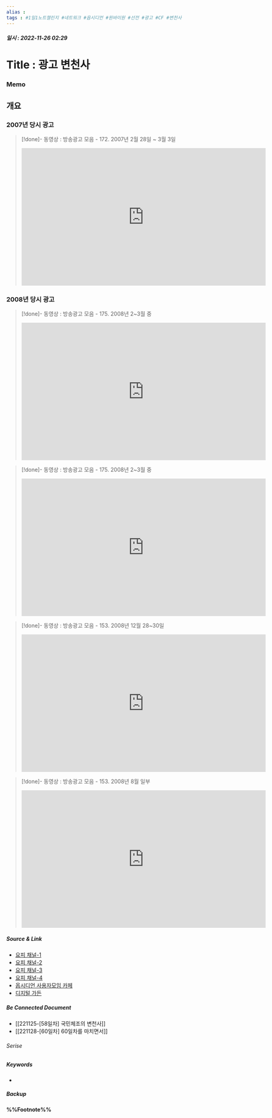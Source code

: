```yaml
---
alias : 
tags : #1일1노트챌린지 #네트워크 #옵시디언 #원바이원 #선전 #광고 #CF #변천사
---
```


##### 일시 : 2022-11-26 02:29

# Title : 광고 변천사

### Memo

## 개요

### 2007년 당시 광고
> [!done]- 동영상 : 방송광고 모음 - 172. 2007년 2월 28일 ~ 3월 3일
><iframe width="640" height="360" src="https://www.youtube.com/embed/L851_TuYP5A" title="방송광고 모음 - 172. 2007년 2월 28일 ~ 3월 3일" frameborder="0" allow="accelerometer; autoplay; clipboard-write; encrypted-media; gyroscope; picture-in-picture" allowfullscreen></iframe>

### 2008년 당시 광고

> [!done]- 동영상 : 방송광고 모음 - 175. 2008년 2~3월 중
><iframe width="640" height="360" src="https://www.youtube.com/embed/tWatpW6kfVQ" title="방송광고 모음 - 175. 2008년 2~3월 중" frameborder="0" allow="accelerometer; autoplay; clipboard-write; encrypted-media; gyroscope; picture-in-picture" allowfullscreen></iframe>

> [!done]- 동영상 : 방송광고 모음 - 175. 2008년 2~3월 중
><iframe width="640" height="360" src="https://www.youtube.com/embed/6fxQp7v1hYM" title="방송광고 모음 - 153. 2008년 12월 28~30일" frameborder="0" allow="accelerometer; autoplay; clipboard-write; encrypted-media; gyroscope; picture-in-picture" allowfullscreen></iframe>

> [!done]- 동영상 : 방송광고 모음 - 153. 2008년 12월 28~30일
><iframe width="640" height="360" src="https://www.youtube.com/embed/6fxQp7v1hYM" title="방송광고 모음 - 153. 2008년 12월 28~30일" frameborder="0" allow="accelerometer; autoplay; clipboard-write; encrypted-media; gyroscope; picture-in-picture" allowfullscreen></iframe>

> [!done]- 동영상 : 방송광고 모음 - 153. 2008년 8월 일부
><iframe width="640" height="360" src="https://www.youtube.com/embed/MgZPJcPKeuM" title="방송광고 모음 - 121. 2008년 8월 일부" frameborder="0" allow="accelerometer; autoplay; clipboard-write; encrypted-media; gyroscope; picture-in-picture" allowfullscreen></iframe>

##### Source & Link
- [요피 채널-1](https://youtu.be/L851_TuYP5A)
- [요피 채널-2](https://youtu.be/tWatpW6kfVQ)
- [요피 채널-3](https://youtu.be/6fxQp7v1hYM)
- [요피 채널-4](https://youtu.be/MgZPJcPKeuM)
- [옵시디언 사용자모임 카페](https://cafe.naver.com/obsidianary/2558)
- [디지털 가든](https://chunghasull.netlify.app/221127-59일차-광고-변천사)

##### Be Connected Document
- [[221125-[58일차] 국민체조의 변천사]]
- [[221128-[60일차] 60일차를 마치면서]]

###### Serise


##### Keywords
- 

##### Backup


#### %%Footnote%%

[^1]: 